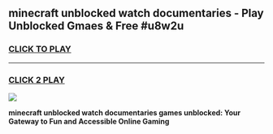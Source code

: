 
## minecraft unblocked watch documentaries - Play Unblocked Gmaes & Free #u8w2u
<h3>
<a href="https://news.freeplayer.one?title=minecraft_unblocked_watch_documentaries&ref=27F">CLICK TO PLAY</a></h3>
<hr>

<h3>
<a href="https://news.freeplayer.one?title=minecraft_unblocked_watch_documentaries&ref=27F">CLICK 2 PLAY</a>
  
</h3>

<a href="https://news.freeplayer.one?title=minecraft_unblocked_watch_documentaries&ref=27F/"><img src="https://clearcache.store/games.png"></a>


**minecraft unblocked watch documentaries games unblocked: Your Gateway to Fun and Accessible Online Gaming**
